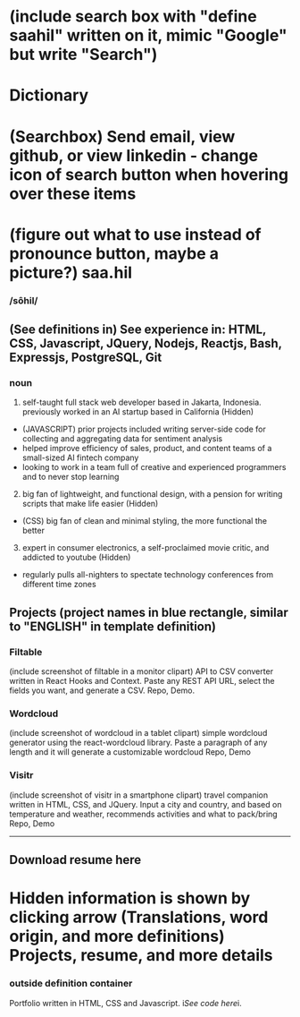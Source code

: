 # (include search box with "define saahil" written on it, mimic "Google" but write "Search")
# Dictionary
# (Searchbox) Send email, view github, or view linkedin - change icon of search button when hovering over these items
# (figure out what to use instead of pronounce button, maybe a picture?) saa.hil
### /sôhil/
## (See definitions in) See experience in: HTML, CSS, Javascript, JQuery, Nodejs, Reactjs, Bash, Expressjs, PostgreSQL, Git
### noun
1. self-taught full stack web developer based in Jakarta, Indonesia. previously worked in an AI startup based in California
(Hidden)
- (JAVASCRIPT) prior projects included writing server-side code for collecting and aggregating data for sentiment analysis
- helped improve efficiency of sales, product, and content teams of a small-sized AI fintech company
- looking to work in a team full of creative and experienced programmers and to never stop learning
2. big fan of lightweight, and functional design, with a pension for writing scripts that make life easier
(Hidden)
- (CSS) big fan of clean and minimal styling, the more functional the better
3. expert in consumer electronics, a self-proclaimed movie critic, and addicted to youtube 
(Hidden)
- regularly pulls all-nighters to spectate technology conferences from different time zones

## Projects (project names in blue rectangle, similar to "ENGLISH" in template definition)
### Filtable
(include screenshot of filtable in a monitor clipart)
API to CSV converter written in React Hooks and Context. Paste any REST API URL, select the fields you want, and generate a CSV.
Repo, Demo.

### Wordcloud
(include screenshot of wordcloud in a tablet clipart)
simple wordcloud generator using the react-wordcloud library. Paste a paragraph of any length and it will generate a customizable wordcloud
Repo, Demo

### Visitr
(include screenshot of visitr in a smartphone clipart)
travel companion written in HTML, CSS, and JQuery. Input a city and country, and based on temperature and weather, recommends activities and what to pack/bring
Repo, Demo

---

## Download resume here

# Hidden information is shown by clicking arrow (Translations, word origin, and more definitions) Projects, resume, and more details

### outside definition container
Portfolio written in HTML, CSS and Javascript. i*See code here*i.
